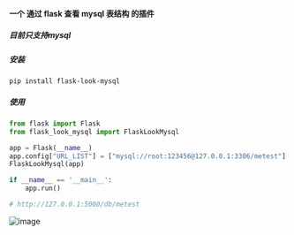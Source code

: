 #### 一个 通过 flask 查看 mysql 表结构 的插件

##### 目前只支持mysql

##### 安装
```
pip install flask-look-mysql
```

##### 使用
```python
from flask import Flask
from flask_look_mysql import FlaskLookMysql

app = Flask(__name__)
app.config["URL_LIST"] = ["mysql://root:123456@127.0.0.1:3306/metest"]
FlaskLookMysql(app)

if __name__ == '__main__':
    app.run()

# http://127.0.0.1:5000/db/metest
```
 ![image](https://github.com/libaibuaidufu/Flask-Look-Mysql/doc_img.jpg)
